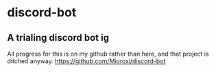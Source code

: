 # discord-bot
## A trialing discord bot ig

All progress for this is on my github rather than here, and that project is ditched anyway.
https://github.com/Mioroxi/discord-bot
